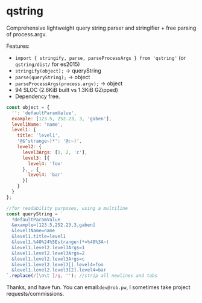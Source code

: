 # qstring

Comprehensive lightweight query string parser and stringifier + free parsing of process.argv.

Features:
  - `import { stringify, parse, parseProcessArgs } from 'qstring'` (or `qstring/dist/` for es2015)
  - `stringify(object);` -> queryString
  - `parse(queryString);` -> object
  - `parseProcessArgs(process.argv);` -> object
  - 94 SLOC (2.6KiB built vs 1.3KiB GZipped)
  - Dependency free.

```javascript
const object = {
  '': 'defaultParamValue',
  example: [123.5, 252.23, 3, 'gaben'],
  level1Name: 'name',
  level1: {
    title: 'level1',
    '@$^strange~)*': '@:~)',
    level2: {
      level3Args: [1, 2, 'c'],
      level3: [{
        level4: 'foo'
      }, , {
        level4: 'bar'
      }]
    }
  }
};

//for readability purposes, using a multiline
const queryString = `
  ?defaultParamValue
  &example=[123.5,252.23,3,gaben]
  &level1Name=name
  &level1.title=level1
  &level1.%40%24%5Estrange~)*=%40%3A~)
  &level1.level2.level3Args=1
  &level1.level2.level3Args=2
  &level1.level2.level3Args=c
  &level1.level2.level3[].level4=foo
  &level1.level2.level3[2].level4=bar
`.replace(/[\n\t ]/g, ''); //strip all newlines and tabs
```

Thanks, and have fun.
You can email:`dev@rob.pw`, I sometimes take project requests/commissions.
